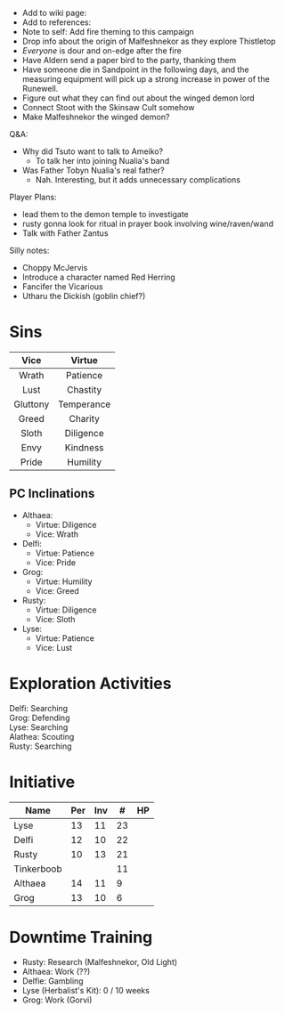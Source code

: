
* Add to wiki page: 
* Add to references: 
* Note to self: Add fire theming to this campaign
* Drop info about the origin of Malfeshnekor as they explore Thistletop
* _Everyone_ is dour and on-edge after the fire
* Have Aldern send a paper bird to the party, thanking them
* Have someone die in Sandpoint in the following days, and the measuring equipment will pick up a strong increase in power of the Runewell.
* Figure out what they can find out about the winged demon lord
* Connect Stoot with the Skinsaw Cult somehow
* Make Malfeshnekor the winged demon?

Q&A:

* Why did Tsuto want to talk to Ameiko?
  * To talk her into joining Nualia's band
* Was Father Tobyn Nualia's real father?
  * Nah. Interesting, but it adds unnecessary complications

Player Plans:

* lead them to the demon temple to investigate
* rusty gonna look for ritual in prayer book involving wine/raven/wand
* Talk with Father Zantus

Silly notes:

* Choppy McJervis
* Introduce a character named Red Herring
* Fancifer the Vicarious
* Utharu the Dickish (goblin chief?)

# Sins

|   Vice   |   Virtue   |
|:--------:|:----------:|
|  Wrath   |  Patience  |
|   Lust   |  Chastity  |
| Gluttony | Temperance |
|  Greed   |  Charity   |
|  Sloth   | Diligence  |
|   Envy   |  Kindness  |
|  Pride   |  Humility  |


## PC Inclinations

* Althaea:
  * Virtue: Diligence
  * Vice: Wrath
* Delfi:
  * Virtue: Patience
  * Vice: Pride
* Grog:
  * Virtue: Humility
  * Vice: Greed
* Rusty:
  * Virtue: Diligence
  * Vice: Sloth
* Lyse:
  * Virtue: Patience
  * Vice: Lust

# Exploration Activities

Delfi: Searching  
Grog: Defending  
Lyse: Searching  
Alathea: Scouting  
Rusty: Searching

# Initiative

| Name       | Per | Inv | #  | HP |
|------------|-----|-----|----|----|
| Lyse       | 13  | 11  | 23 |    |
| Delfi      | 12  | 10  | 22 |    |
| Rusty      | 10  | 13  | 21 |    |
| Tinkerboob |     |     | 11 |    |
| Althaea    | 14  | 11  | 9  |    |
| Grog       | 13  | 10  | 6  |    |

# Downtime Training

* Rusty: Research (Malfeshnekor, Old Light)
* Althaea: Work (??)
* Delfie: Gambling
* Lyse (Herbalist's Kit): 0 / 10 weeks
* Grog: Work (Gorvi)
